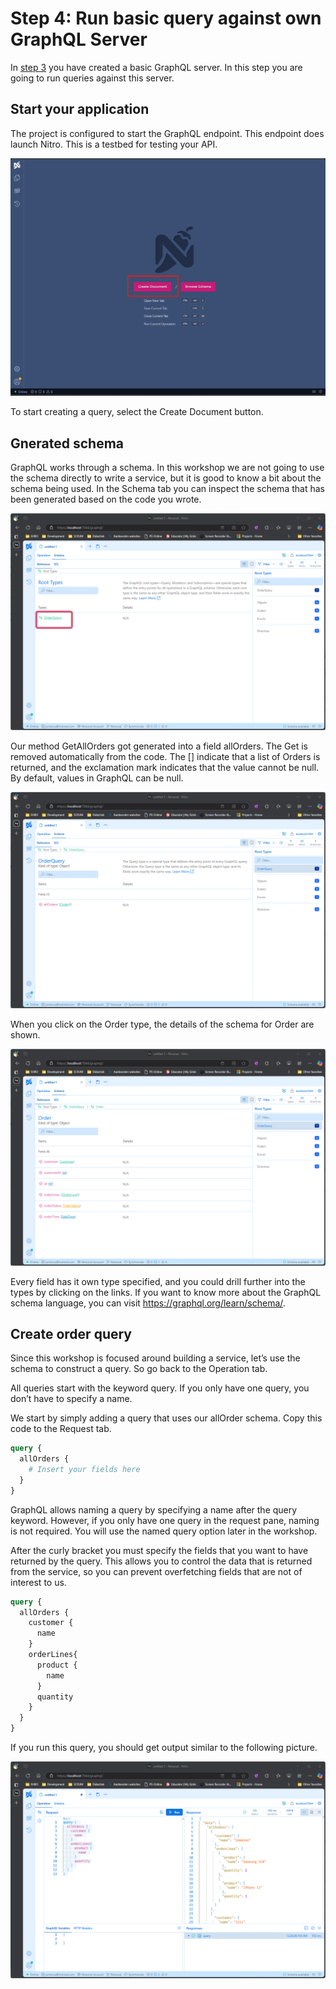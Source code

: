 # Step 4: Run basic query against own GraphQL Server

In [step 3](./Step3.md) you have created a basic GraphQL server. In this step you are going to run queries against this server.

## Start your application
The project is configured to start the GraphQL endpoint. This endpoint does launch Nitro. This is a testbed for testing your API.

![Nitro](./images/Nitro.png)

To start creating a query, select the Create Document button.

## Gnerated schema

GraphQL works through a schema. In this workshop we are not going to use the schema directly to write a service, but it is good to know a bit about the schema being used. In the Schema tab you can inspect the schema that has been generated based on the code you wrote.

![Generated schema for query](./images/Schema%20main%20window.png)

Our method GetAllOrders got generated into a field allOrders. The Get is removed automatically from the code. The [] indicate that a list of Orders is returned, and the exclamation mark indicates that the value cannot be null. By default, values in GraphQL can be null.

![Generated schema for query method](./images/allOrders%20Schema.png)

When you click on the Order type, the details of the schema for Order are shown. 

![Generated schema for order](./images/Order%20schema.png)

Every field has it own type specified, and you could drill further into the types by clicking on the links. If you want to know more about the GraphQL schema language, you can visit https://graphql.org/learn/schema/.

## Create order query

Since this workshop is focused around building a service, let’s use the schema to construct a query. So go back to the Operation tab.

All queries start with the keyword query. If you only have one query, you don’t have to specify a name.

We start by simply adding a query that uses our allOrder schema. Copy this code to the Request tab.

```graphql
query {
  allOrders {
    # Insert your fields here
  }
}
```

GraphQL allows naming a query by specifying a name after the query keyword. However, if you only have one query in the request pane, naming is not required. You will use the named query option later in the workshop.

After the curly bracket you must specify the fields that you want to have returned by the query. This allows you to control the data that is returned from the service, so you can prevent overfetching fields that are not of interest to us.

```graphql
query {
  allOrders {
    customer {
      name
    }
    orderLines{
      product {
        name
      }
      quantity
    }
  }
}
```

If you run this query, you should get output similar to the following picture.

![Result for query](./images/Output%20first%20query.png)


